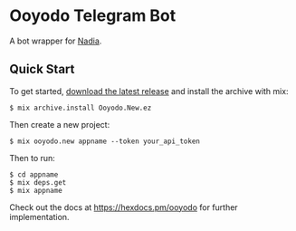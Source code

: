 # Ooyodo Telegram Bot

A bot wrapper for [Nadia](https://github.com/zhyu/nadia).

## Quick Start

To get started, [download the latest release](https://github.com/rekyuu/ooyodo/releases) and install the archive with mix:

```
$ mix archive.install Ooyodo.New.ez
```

Then create a new project:

```
$ mix ooyodo.new appname --token your_api_token
```

Then to run:

```
$ cd appname
$ mix deps.get
$ mix appname
```

Check out the docs at https://hexdocs.pm/ooyodo for further implementation.
